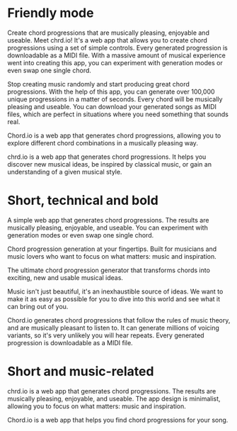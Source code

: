 <!-- Description for the copy generator -->

<!--
A web app that generates chord progressions. The results are musically pleasing, enjoyable, and useable. 

A massive amount of musical experience went into creating this app.
It can generate millions of chord progression voicing variants, so it's very unlikely you will hear them repeat.
Every generated progression is downloadable as a MIDI file.
You can experiment with generation modes or even swap one single chord.

The app design is minimal, allowing you to focus on what matters: music and inspiration.
-->

# Friendly mode
Create chord progressions that are musically pleasing, enjoyable and useable. Meet chrd.io! It's a web app that allows you to create chord progressions using a set of simple controls. Every generated progression is downloadable as a MIDI file. With a massive amount of musical experience went into creating this app, you can experiment with generation modes or even swap one single chord.

Stop creating music randomly and start producing great chord progressions. With the help of this app, you can generate over 100,000 unique progressions in a matter of seconds. Every chord will be musically pleasing and useable. You can download your generated songs as MIDI files, which are perfect in situations where you need something that sounds real.

Chord.io is a web app that generates chord progressions, allowing you to explore different chord combinations in a musically pleasing way.

chrd.io is a web app that generates chord progressions. It helps you discover new musical ideas, be inspired by classical music, or gain an understanding of a given musical style.

# Short, technical and bold
A simple web app that generates chord progressions. The results are musically pleasing, enjoyable, and useable. You can experiment with generation modes or even swap one single chord.

Chord progression generation at your fingertips. Built for musicians and music lovers who want to focus on what matters: music and inspiration.

The ultimate chord progression generator that transforms chords into exciting, new and usable musical ideas.

Music isn't just beautiful, it's an inexhaustible source of ideas. We want to make it as easy as possible for you to dive into this world and see what it can bring out of you.

Chord.io generates chord progressions that follow the rules of music theory, and are musically pleasant to listen to. It can generate millions of voicing variants, so it's very unlikely you will hear repeats. Every generated progression is downloadable as a MIDI file.

# Short and music-related
chrd.io is a web app that generates chord progressions. The results are musically pleasing, enjoyable, and useable. The app design is minimalist, allowing you to focus on what matters: music and inspiration.

Chord.io is a web app that helps you find chord progressions for your song.